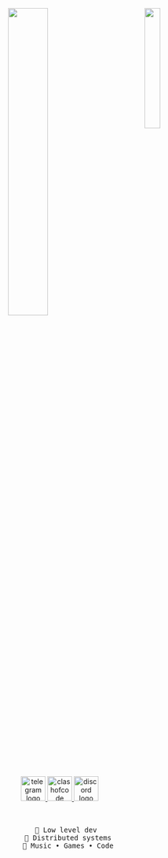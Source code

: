 <div align="center">
<img src="https://i.ibb.co/p1kLF1F/image-2024-07-04-185624842.png" width="25%" align="right" />
<img src="https://readme-typing-svg.demolab.com/?font=Roboto+Slab&pause=1000&color=F780AF&center=true&random=false&width=435&lines=+Developper+%26+La+France+Au+Français+🧠" width="40%" />

<div align="center">
  <a href="https://t.me/masturbateur" target="_blank">
    <img src="https://img.shields.io/static/v1?message=Telegram&logo=telegram&label=&color=2CA5E0&logoColor=white&labelColor=&style=for-the-badge" height="50" alt="telegram logo"  />
  </a>
  <a href="https://www.codingame.com/profile/b8e535427752e1e8d371d5fb2c1d21413584906" target="_blank">
    <img src="https://img.shields.io/static/v1?message=ClashOfCode&logo=&label=&color=fff400&logoColor=white&labelColor=&style=for-the-badge" height="50" alt="clashofcode logo"  />
  </a>
  <a href="discord://-/users/1095079849678348288" target="_blank">
    <img src="https://img.shields.io/static/v1?message=Discord&logo=discord&label=&color=7289DA&logoColor=white&labelColor=&style=for-the-badge" height="50" alt="discord logo"  />
  </a>
</div>
<br><br>
<pre>
    💼 Low level dev 
    📖 Distributed systems
    🐾 Music • Games • Code
</pre>
<br><br>
</div>
